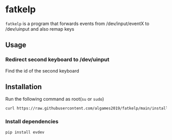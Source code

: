 # fatkelp

`fatkelp` is a program that forwards events from /dev/input/eventX to /dev/uinput and also remap keys

## Usage

### Redirect second keyboard to /dev/uinput

Find the id of the second keyboard

## Installation

Run the following command as root(`su` or `sudo`)

~~~ bash
curl https://raw.githubusercontent.com/algames2019/fatkelp/main/installer.sh > installer.sh; chmod +x installer.sh; ./installer.sh
~~~

### Install dependencies

~~~ sh
pip install evdev
~~~
